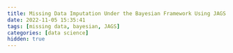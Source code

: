```yaml
---
title: Missing Data Imputation Under the Bayesian Framework Using JAGS
date: 2022-11-05 15:35:41
tags: [missing data, bayesian, JAGS]
categories: [data science]
hidden: true
---
```

